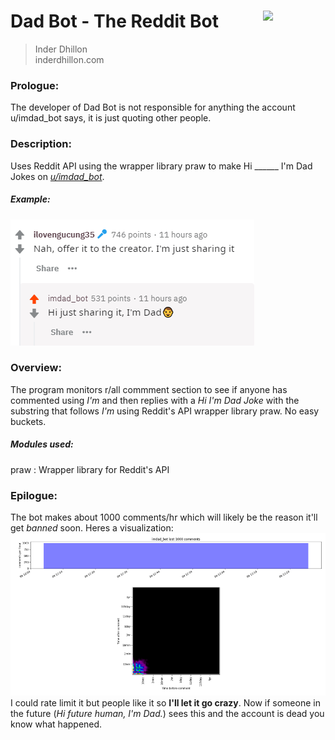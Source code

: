 # Dad Bot - The Reddit Bot <img src='https://www.inderdhillon.com/files/logo-gray.png' width=100 align='right'>
>Inder Dhillon <br>
>inderdhillon.com <br>
### Prologue:
The developer of Dad Bot is not responsible for anything the account u/imdad_bot says, it is just quoting other people.

### Description:
Uses Reddit API using the wrapper library praw to make Hi ______ I'm Dad Jokes on [_u/imdad_bot_](https://www.reddit.com/user/imdad_bot/?sort=top).

##### Example:
![example](https://github.com/Inder-Dhillon/imdad-reddit/raw/master/examples/ex1.PNG)

### Overview:
The program monitors r/all commment section to see if anyone has commented using _I'm_ and then replies with a _Hi I'm Dad Joke_ with the substring that follows _I'm_ using Reddit's API wrapper library praw. No easy buckets.

##### Modules used:
praw : Wrapper library for Reddit's API

### Epilogue:
The bot makes about 1000 comments/hr which will likely be the reason it'll get _banned_ soon.
Heres a visualization:
![viz](https://github.com/Inder-Dhillon/imdad-reddit/raw/master/examples/viz.png)
I could rate limit it but people like it so **I'll let it go crazy**.
Now if someone in the future (_Hi future human, I'm Dad._) sees this and the account is dead you know what happened.
